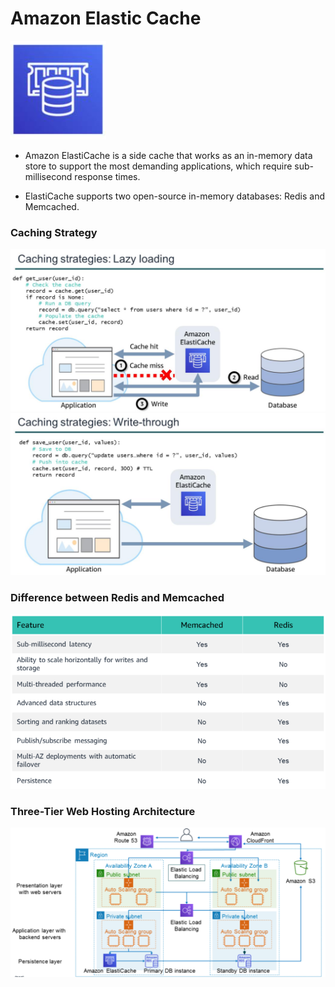 # Amazon Elastic Cache

![Amazon Elastic Cache](./images/elastic-cache.png)

- Amazon ElastiCache is a side cache that works as an in-memory data store to support the most demanding applications, which require sub-millisecond response times.

- ElastiCache supports two open-source in-memory databases: Redis and Memcached.

### Caching Strategy

![Caching Strategy 1](./images/caching-strategy-lazy-loading.png)
![Caching Strategy 2](./images/caching-strategy-write-through.png)

### Difference between Redis and Memcached

![Redis Vs Memcached](./images/redis-vs-memcached.png)

### Three-Tier Web Hosting Architecture

![Three-Tier Web Hosting Architecture](./images/three-tier-architecture.png)
